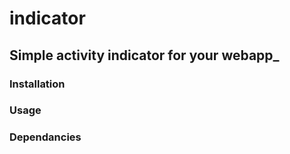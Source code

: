 # indicator
## Simple activity indicator for your webapp_

### Installation

### Usage

### Dependancies
